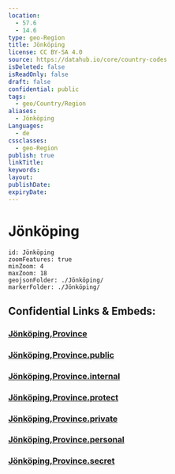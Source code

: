 ```yaml
---
location:
  - 57.6
  - 14.6
type: geo-Region
title: Jönköping
license: CC BY-SA 4.0
source: https://datahub.io/core/country-codes
isDeleted: false
isReadOnly: false
draft: false
confidential: public
tags:
  - geo/Country/Region
aliases:
  - Jönköping
Languages:
  - de
cssclasses:
  - geo-Region
publish: true
linkTitle:
keywords:
layout:
publishDate:
expiryDate:
---
```


# Jönköping

```leaflet
id: Jönköping
zoomFeatures: true 
minZoom: 4 
maxZoom: 18
geojsonFolder: ./Jönköping/
markerFolder: ./Jönköping/
```


## Confidential Links & Embeds: 

### [Jönköping,Province](/_Standards/Earth/Continent/Europe/Europe~North/Sweden/Provinces~Sweden/Jönköping,Province.md) 

### [Jönköping,Province.public](/_public/Earth/Continent/Europe/Europe~North/Sweden/Provinces~Sweden/Jönköping,Province.public.md) 

### [Jönköping,Province.internal](/_internal/Earth/Continent/Europe/Europe~North/Sweden/Provinces~Sweden/Jönköping,Province.internal.md) 

### [Jönköping,Province.protect](/_protect/Earth/Continent/Europe/Europe~North/Sweden/Provinces~Sweden/Jönköping,Province.protect.md) 

### [Jönköping,Province.private](/_private/Earth/Continent/Europe/Europe~North/Sweden/Provinces~Sweden/Jönköping,Province.private.md) 

### [Jönköping,Province.personal](/_personal/Earth/Continent/Europe/Europe~North/Sweden/Provinces~Sweden/Jönköping,Province.personal.md) 

### [Jönköping,Province.secret](/_secret/Earth/Continent/Europe/Europe~North/Sweden/Provinces~Sweden/Jönköping,Province.secret.md)

